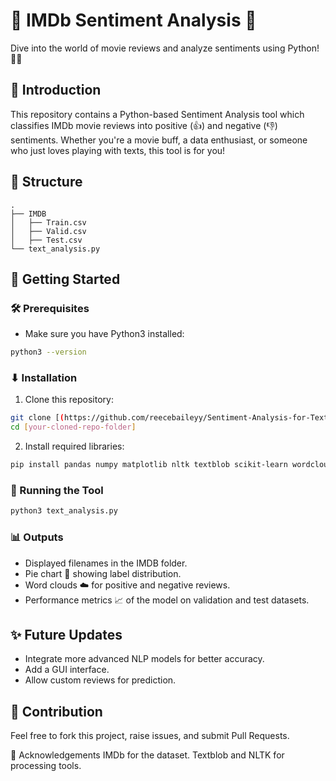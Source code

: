 # 🌟 IMDb Sentiment Analysis 🌟
Dive into the world of movie reviews and analyze sentiments using Python! 🎥🍿

## 📌 Introduction
This repository contains a Python-based Sentiment Analysis tool which classifies IMDb movie reviews into positive (👍) and negative (👎) sentiments. Whether you're a movie buff, a data enthusiast, or someone who just loves playing with texts, this tool is for you!

## 📂 Structure
```
.
├── IMDB
│   ├── Train.csv
│   ├── Valid.csv
│   ├── Test.csv
└── text_analysis.py
```
## 🚀 Getting Started

### 🛠 Prerequisites
- Make sure you have Python3 installed:
```bash
python3 --version
```

### ⬇ Installation
1. Clone this repository:
```bash
git clone [(https://github.com/reecebaileyy/Sentiment-Analysis-for-Text.git)]
cd [your-cloned-repo-folder]
```

2. Install required libraries:
```bash
pip install pandas numpy matplotlib nltk textblob scikit-learn wordcloud
```

### 🏃 Running the Tool
```bash
python3 text_analysis.py
```

### 📊 Outputs
- Displayed filenames in the IMDB folder.
- Pie chart 🥧 showing label distribution.
- Word clouds ☁️ for positive and negative reviews.
- Performance metrics 📈 of the model on validation and test datasets.

## ✨ Future Updates
 - Integrate more advanced NLP models for better accuracy.
 - Add a GUI interface.
 - Allow custom reviews for prediction.

## 🤝 Contribution
Feel free to fork this project, raise issues, and submit Pull Requests.

🙌 Acknowledgements
IMDb for the dataset.
Textblob and NLTK for processing tools.
